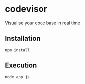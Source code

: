 # codevisor
Visualise your code base in real time

## Installation
```npm install```

## Execution
```node app.js```